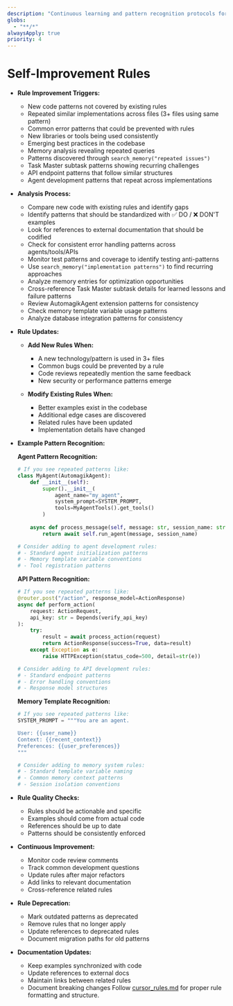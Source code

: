 ```yaml
---
description: "Continuous learning and pattern recognition protocols for rule system evolution"
globs:
  - "**/*"
alwaysApply: true
priority: 4
---
```


# Self-Improvement Rules

- **Rule Improvement Triggers:**
  - New code patterns not covered by existing rules
  - Repeated similar implementations across files (3+ files using same pattern)
  - Common error patterns that could be prevented with rules
  - New libraries or tools being used consistently
  - Emerging best practices in the codebase
  - Memory analysis revealing repeated queries
  - Patterns discovered through `search_memory("repeated issues")`
  - Task Master subtask patterns showing recurring challenges
  - API endpoint patterns that follow similar structures
  - Agent development patterns that repeat across implementations

- **Analysis Process:**
  - Compare new code with existing rules and identify gaps
  - Identify patterns that should be standardized with ✅ DO / ❌ DON'T examples
  - Look for references to external documentation that should be codified
  - Check for consistent error handling patterns across agents/tools/APIs
  - Monitor test patterns and coverage to identify testing anti-patterns
  - Use `search_memory("implementation patterns")` to find recurring approaches
  - Analyze memory entries for optimization opportunities
  - Cross-reference Task Master subtask details for learned lessons and failure patterns
  - Review AutomagikAgent extension patterns for consistency
  - Check memory template variable usage patterns
  - Analyze database integration patterns for consistency

- **Rule Updates:**
  - **Add New Rules When:**
    - A new technology/pattern is used in 3+ files
    - Common bugs could be prevented by a rule
    - Code reviews repeatedly mention the same feedback
    - New security or performance patterns emerge

  - **Modify Existing Rules When:**
    - Better examples exist in the codebase
    - Additional edge cases are discovered
    - Related rules have been updated
    - Implementation details have changed

- **Example Pattern Recognition:**
  
  **Agent Pattern Recognition:**
  ```python
  # If you see repeated patterns like:
  class MyAgent(AutomagikAgent):
      def __init__(self):
          super().__init__(
              agent_name="my_agent",
              system_prompt=SYSTEM_PROMPT,
              tools=MyAgentTools().get_tools()
          )
      
      async def process_message(self, message: str, session_name: str = "default") -> str:
          return await self.run_agent(message, session_name)
  
  # Consider adding to agent development rules:
  # - Standard agent initialization patterns
  # - Memory template variable conventions
  # - Tool registration patterns
  ```
  
  **API Pattern Recognition:**
  ```python
  # If you see repeated patterns like:
  @router.post("/action", response_model=ActionResponse)
  async def perform_action(
      request: ActionRequest,
      api_key: str = Depends(verify_api_key)
  ):
      try:
          result = await process_action(request)
          return ActionResponse(success=True, data=result)
      except Exception as e:
          raise HTTPException(status_code=500, detail=str(e))
  
  # Consider adding to API development rules:
  # - Standard endpoint patterns
  # - Error handling conventions
  # - Response model structures
  ```
  
  **Memory Template Recognition:**
  ```python
  # If you see repeated patterns like:
  SYSTEM_PROMPT = """You are an agent.
  
  User: {{user_name}}
  Context: {{recent_context}}
  Preferences: {{user_preferences}}
  """
  
  # Consider adding to memory system rules:
  # - Standard template variable naming
  # - Common memory context patterns
  # - Session isolation conventions
  ```

- **Rule Quality Checks:**
  - Rules should be actionable and specific
  - Examples should come from actual code
  - References should be up to date
  - Patterns should be consistently enforced

- **Continuous Improvement:**
  - Monitor code review comments
  - Track common development questions
  - Update rules after major refactors
  - Add links to relevant documentation
  - Cross-reference related rules

- **Rule Deprecation:**
  - Mark outdated patterns as deprecated
  - Remove rules that no longer apply
  - Update references to deprecated rules
  - Document migration paths for old patterns

- **Documentation Updates:**
  - Keep examples synchronized with code
  - Update references to external docs
  - Maintain links between related rules
  - Document breaking changes
Follow [cursor_rules.md](mdc:.roo/rules/cursor_rules.md) for proper rule formatting and structure.
